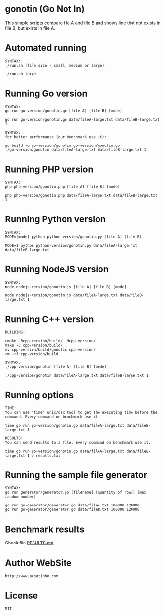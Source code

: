 # gonotin (Go Not In)

This simple scripts compare file A and file B and shows line that not exists in file B, but exists in file A.

# Automated running

    SYNTAX: 
    ./run.sh [file size - small, medium or large]

```
./run.sh large
```

# Running Go version 

    SYNTAX: 
    go run go-version/gonotin.go [file A] [file B] [mode]  

```
go run go-version/gonotin.go data/fileA-large.txt data/fileB-large.txt 1
```


    SYNTAX: 
    for better performance (our benchmark use it):

```
go build -o go-version/gonotin go-version/gonotin.go
./go-version/gonotin data/fileA-large.txt data/fileB-large.txt 1
```    

# Running PHP version 

    SYNTAX: 
    php php-version/gonotin.php [file A] [file B] [mode] 

```
php php-version/gonotin.php data/fileA-large.txt data/fileB-large.txt 1
```

# Running Python version

    SYNTAX: 
    MODE=[mode] python python-version/gonotin.py [file A] [file B] 

```
MODE=1 python python-version/gonotin.py data/fileA-large.txt data/fileB-large.txt
```

# Running NodeJS version

    SYNTAX: 
    node nodejs-version/gonotin.js [file A] [file B] [mode] 

```
node nodejs-version/gonotin.js data/fileA-large.txt data/fileB-large.txt 1
```

# Running C++ version

    BUILDING:
    
```
cmake -Bcpp-version/build/ -Hcpp-version/
make -C cpp-version/build/
mv cpp-version/build/gonotin cpp-version/
rm -rf cpp-version/build
```

    SYNTAX: 
    ./cpp-version/gonotin [file A] [file B] [mode] 

```
./cpp-version/gonotin data/fileA-large.txt data/fileB-large.txt 1
```

# Running options

    TIME: 
    You can use "time" unix/osx tool to get the executing time before the command. Every command on benchmark use it.
    
```
time go run go-version/gonotin.go data/fileA-large.txt data/fileB-large.txt 1
```

    RESULTS: 
    You can send results to a file. Every command on benchmark use it.

```
time go run go-version/gonotin.go data/fileA-large.txt data/fileB-large.txt 1 > results.txt
```

# Running the sample file generator

    SYNTAX: 
    go run generator/generator.go [filename] [quantity of rows] [max random number]

```
go run go-generator/generator.go data/fileA.txt 100000 120000
go run go-generator/generator.go data/fileB.txt 100000 120000
```

# Benchmark results

Check file [RESULTS.md](RESULTS.md)

# Author WebSite

    http://www.pcoutinho.com

# License

    MIT
